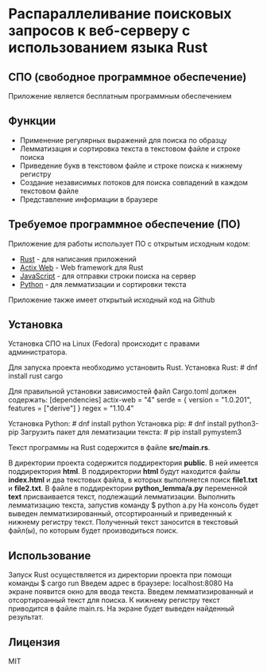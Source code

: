 # Распараллеливание поисковых запросов к веб-серверу с использованием языка Rust
## СПО (свободное программное обеспечение)
Приложение является бесплатным программным обеспечением

## Функции
- Применение регулярных выражений для поиска по образцу
- Лемматизация и сортировка текста в текстовом файле и строке поиска 
- Приведение букв в текстовом файле и строке поиска к нижнему регистру
- Создание независимых потоков для поиска совпадений в каждом текстовом файле
- Представление информации в браузере

## Требуемое программное обеспечение (ПО)
Приложение  для работы использует ПО с открытым исходным кодом:
- [Rust](https://www.rust-lang.org) - для написания приложений
- [Actix Web](https://actix.rs) -  Web framework для Rust
- [JavaScript](https://www.ecma-international.org/publications-and-standards/standards/ecma-262) - для отправки строки поиска на сервер
- [Python](https://www.python.org) - для лемматизации и сортировки текста

Приложение также имеет открытый исходный код на Github

## Установка
Установка СПО на Linux (Fedora) происходит с правами администратора.

Для запуска проекта необходимо установить Rust. 
Установка Rust: 
\# dnf install rust cargo

Для правильной установки зависимостей файл Cargo.toml должен содержать:
[dependencies]
actix-web = "4"
serde = { version = "1.0.201", features = ["derive"] }
regex = "1.10.4"

Установка Python:
\# dnf install python
Установка pip:
\# dnf install python3-pip
Загрузить пакет для лематизации текста:
\# pip install pymystem3

Текст программы на Rust содержится в файле **src/main.rs**.

В директории проекта содержится поддиректория **public**. В ней имеется поддиректория **html**. 
В поддиректории **html** будут находится файлы **index.html** и два текстовых файла, в которых выполняется поиск **file1.txt** и **file2.txt**.
В файле в поддиректории **python_lemma/a.py** переменной **text** присваивается текст, подлежащий лемматизации.
Выполнить лемматизацию текста, запустив команду
\$ python a.py
На консоль будет выведен лемматизированный, отсортироанный и приведенный к нижнему регистру текст.
Полученный текст заносится в текстовый файл(ы), по которым будет производиться поиск.

## Использование
Запуск Rust осуществляется из директории проекта при помощи команды
\$ cargo run
Введем адрес в браузере: localhost:8080
На экране появится окно для ввода текста. Введем лемматизированный и отсортироанный текст для поиска.
К нижнему регистру текст приводится в файле main.rs.
На экране будет выведен найденный результат.


## Лицензия
MIT

